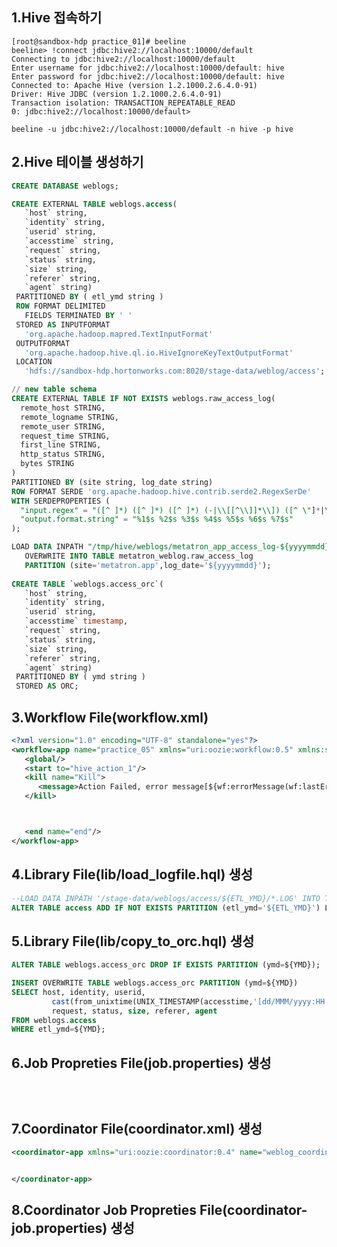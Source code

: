1.Hive 접속하기
----------------------------------------------------------------------------------------------------------------------------
<pre><code>[root@sandbox-hdp practice_01]# beeline 
beeline> !connect jdbc:hive2://localhost:10000/default
Connecting to jdbc:hive2://localhost:10000/default
Enter username for jdbc:hive2://localhost:10000/default: hive
Enter password for jdbc:hive2://localhost:10000/default: hive
Connected to: Apache Hive (version 1.2.1000.2.6.4.0-91)
Driver: Hive JDBC (version 1.2.1000.2.6.4.0-91)
Transaction isolation: TRANSACTION_REPEATABLE_READ
0: jdbc:hive2://localhost:10000/default>
</code></pre>

<pre><code>beeline -u jdbc:hive2://localhost:10000/default -n hive -p hive</code></pre>

2.Hive 테이블 생성하기
----------------------------------------------------------------------------------------------------------------------------
```sql
CREATE DATABASE weblogs;

CREATE EXTERNAL TABLE weblogs.access(
   `host` string,                                                                       
   `identity` string,                                                                   
   `userid` string,                                                                     
   `accesstime` string,                                                              
   `request` string,                                                                    
   `status` string,                                                                     
   `size` string,                                                                       
   `referer` string,                                                                    
   `agent` string)
 PARTITIONED BY ( etl_ymd string )
 ROW FORMAT DELIMITED
   FIELDS TERMINATED BY ' '
 STORED AS INPUTFORMAT                                                                  
   'org.apache.hadoop.mapred.TextInputFormat'
 OUTPUTFORMAT                                                                           
   'org.apache.hadoop.hive.ql.io.HiveIgnoreKeyTextOutputFormat'                         
 LOCATION                                                                               
   'hdfs://sandbox-hdp.hortonworks.com:8020/stage-data/weblog/access';  
```

```sql
// new table schema
CREATE EXTERNAL TABLE IF NOT EXISTS weblogs.raw_access_log(
  remote_host STRING,
  remote_logname STRING,
  remote_user STRING,
  request_time STRING,
  first_line STRING,
  http_status STRING,
  bytes STRING
)
PARTITIONED BY (site string, log_date string)
ROW FORMAT SERDE 'org.apache.hadoop.hive.contrib.serde2.RegexSerDe'
WITH SERDEPROPERTIES (
  "input.regex" = "([^ ]*) ([^ ]*) ([^ ]*) (-|\\[[^\\]]*\\]) ([^ \"]*|\"[^\"]*\") (-|[0-9]*) (-|[0-9]*)",
  "output.format.string" = "%1$s %2$s %3$s %4$s %5$s %6$s %7$s"
);

LOAD DATA INPATH "/tmp/hive/weblogs/metatron_app_access_log-${yyyymmdd}" 
   OVERWRITE INTO TABLE metatron_weblog.raw_access_log 
   PARTITION (site='metatron.app',log_date='${yyyymmdd}');
   
CREATE TABLE `weblogs.access_orc`(
   `host` string,
   `identity` string,
   `userid` string,
   `accesstime` timestamp,
   `request` string,
   `status` string,
   `size` string,
   `referer` string,
   `agent` string)
 PARTITIONED BY ( ymd string )
 STORED AS ORC;    
```

3.Workflow File(workflow.xml) 
----------------------------------------------------------------------------------------------------------------------------

```xml
<?xml version="1.0" encoding="UTF-8" standalone="yes"?>
<workflow-app name="practice_05" xmlns="uri:oozie:workflow:0.5" xmlns:sla="uri:oozie:sla:0.2">
   <global/>
   <start to="hive_action_1"/>
   <kill name="Kill">
      <message>Action Failed, error message[${wf:errorMessage(wf:lastErrorNode())}]</message>
   </kill>



   <end name="end"/>
</workflow-app>
```

4.Library File(lib/load_logfile.hql) 생성
----------------------------------------------------------------------------------------------------------------------------
```sql
--LOAD DATA INPATH '/stage-data/weblogs/access/${ETL_YMD}/*.LOG' INTO TABLE weblogs.access PARTITION(etl_ymd=${ETL_YMD});
ALTER TABLE access ADD IF NOT EXISTS PARTITION (etl_ymd='${ETL_YMD}') LOCATION '/stage-data/weblog/access/${ETL_YMD}';
```

5.Library File(lib/copy_to_orc.hql) 생성
----------------------------------------------------------------------------------------------------------------------------
```sql
ALTER TABLE weblogs.access_orc DROP IF EXISTS PARTITION (ymd=${YMD});

INSERT OVERWRITE TABLE weblogs.access_orc PARTITION (ymd=${YMD})
SELECT host, identity, userid,
         cast(from_unixtime(UNIX_TIMESTAMP(accesstime,'[dd/MMM/yyyy:HH:mm:ss Z]')) as timestamp) as accesstime,
         request, status, size, referer, agent
FROM weblogs.access
WHERE etl_ymd=${YMD};
```

6.Job Propreties File(job.properties) 생성
----------------------------------------------------------------------------------------------------------------------------
<pre><code>

</code></pre>


7.Coordinator File(coordinator.xml) 생성
----------------------------------------------------------------------------------------------------------------------------
```xml
<coordinator-app xmlns="uri:oozie:coordinator:0.4" name="weblog_coordinator" frequency=" " start=" " end=" " timezone=" ">


</coordinator-app>
```

8.Coordinator Job Propreties File(coordinator-job.properties) 생성
----------------------------------------------------------------------------------------------------------------------------
<pre><code>

</code></pre>

